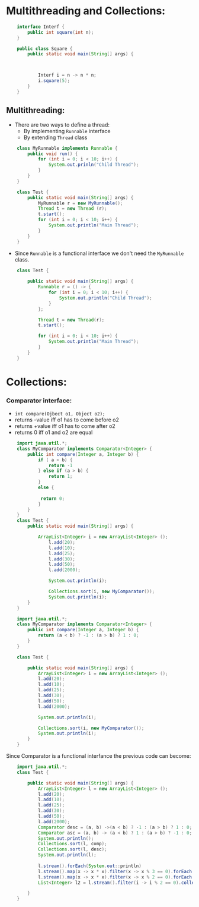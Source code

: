 # Multithreading and Collections:
``` java
    interface Interf {
        public int square(int n);
    }

    public class Square {
        public static void main(String[] args) {



            Interf i = n -> n * n;
            i.square(5);
        }
    }
```
## Multithreading:
- There are two ways to define a thread:
  - By implementing `Runnable` interface
  - By extending `Thread` class
``` java
    class MyRunnable implements Runnable {
        public void run() {
            for (int i = 0; i < 10; i++) {
                System.out.prinln("Child Thread");
            }
        }
    }

    class Test {
        public static void main(String[] args) {
            MyRunnable r = new MyRunnable();
            Thread t = new Thread (r);
            t.start();
            for (int i = 0; i < 10; i++) {
                System.out.println("Main Thread");
            }
        }
    }
```
- Since `Runnable` is a functional interface we don't need the `MyRunnable` class.
``` java
    class Test {
        
        public static void main(String[] args) {
            Runnable r = () -> {
                for (int i = 0; i < 10; i++) {
                    System.out.println("Child Thread");
                }
            };

            Thread t = new Thread(r);
            t.start();

            for (int i = 0; i < 10; i++) {
                System.out.println("Main Thread");
            }        
        }
    }
```

# Collections:
### Comparator interface:
  -   `int compare(Ojbect o1, Object o2);`
  -   returns -value iff o1 has to come before o2
  -   returns +value iff o1 has to come after o2
  -   returns 0 iff o1 and o2 are equal
``` java
    import java.util.*;
    class MyComparator implements Comparator<Integer> {
        public int compare(Integer a, Integer b) {
            if ( a < b) {
                return -1
            } else if (a > b) {
                return 1;
            }
            else {
                
             return 0;
            }
        }
    }
    class Test {
        public static void main(String[] args) {

            ArrayList<Integer> i = new ArrayList<Integer> ();
                l.add(20);    
                l.add(10); 
                l.add(25); 
                l.add(30); 
                l.add(50); 
                l.add(2000);

                System.out.println(i);

                Collections.sort(i, new MyComparator());
                System.out.println(i);
        }
    }
```
``` java
    import java.util.*;
    class MyComparator implements Comparator<Integer> {
        public int compare(Integer a, Integer b) {
            return (a < b) ? -1 : (a > b) ? 1 : 0;
        }
    }

    class Test {

        public static void main(String[] args) {
            ArrayList<Integer> i = new ArrayList<Integer> ();
            l.add(20);    
            l.add(10); 
            l.add(25); 
            l.add(30); 
            l.add(50); 
            l.add(2000);

            System.out.println(i);

            Collections.sort(i, new MyComparator());
            System.out.println(i);
        }
    }
```
Since Comparator is a functional interfance the previous code can become: 
``` java
    import java.util.*;
    class Test {

        public static void main(String[] args) {
            ArrayList<Integer> l = new ArrayList<Integer> ();
            l.add(20);    
            l.add(10); 
            l.add(25); 
            l.add(30); 
            l.add(50); 
            l.add(2000);
            Comparator desc = (a, b) ->(a < b) ? -1 : (a > b) ? 1 : 0;
            Comparator asc = (a, b) -> (a < b) ? 1 : (a > b) ? -1 : 0;
            System.out.println();
            Collections.sort(l, comp);
            Collections.sort(l, desc);
            System.out.println(l);
            
            l.stream().forEach(System.out::println)
            l.stream().map(x -> x * x).filter(x -> x % 3 == 0).forEach(System.out::println);
            l.stream().map(x -> x * x).filter(x -> x % 2 == 0).forEach(System.out::println);
            List<Integer> l2 = l.stream().filter(i -> i % 2 == 0).collect(Collectors.toList());

        }
    }
```



